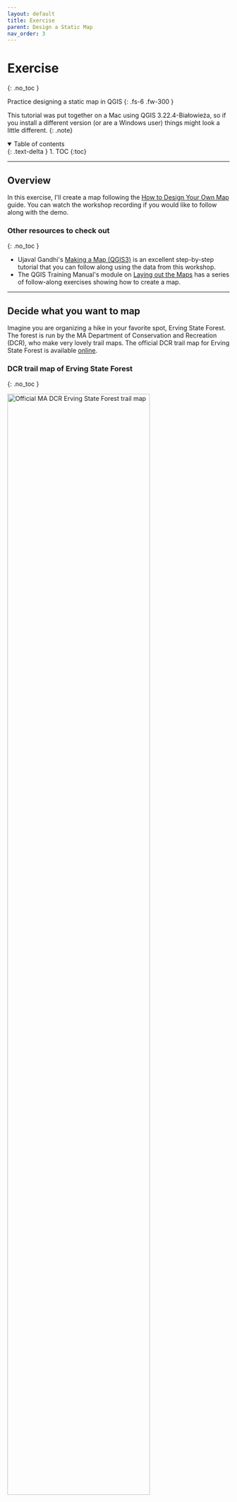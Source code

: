 ```yaml
---
layout: default
title: Exercise
parent: Design a Static Map
nav_order: 3
---
```


# Exercise
{: .no_toc }

Practice designing a static map in QGIS
{: .fs-6 .fw-300 }

This tutorial was put together on a Mac using QGIS 3.22.4-Białowieża, so if you install a different version (or are a Windows user) things might look a little different.
{: .note}

<details open markdown="block">
  <summary>
    Table of contents
  </summary>
  {: .text-delta }
1. TOC
{:toc}
</details>

---

## Overview

In this exercise, I'll create a map following the [How to Design Your Own Map](./map-design.html#how-to-design-your-own-map) guide. You can watch the workshop recording if you would like to follow along with the demo.

### Other resources to check out
{: .no_toc }

* Ujaval Gandhi's [Making a Map (QGIS3)](https://www.qgistutorials.com/en/docs/3/making_a_map.html) is an excellent step-by-step tutorial that you can follow along using the data from this workshop.
* The QGIS Training Manual's module on [Laying out the Maps](https://docs.qgis.org/3.28/en/docs/training_manual/map_composer/index.html) has a series of follow-along exercises showing how to create a map.

---
## Decide what you want to map

Imagine you are organizing a hike in your favorite spot, Erving State Forest. The forest is run by the MA Department of Conservation and Recreation (DCR), who make very lovely trail maps. The official DCR trail map for Erving State Forest is available [online](https://www.mass.gov/locations/erving-state-forest).

### DCR trail map of Erving State Forest
{: .no_toc }

<img src="media/erving_state_forest_trailmap.PNG" alt="Official MA DCR Erving State Forest trail map" width="80%">

There are some things about this map that you’d like to change to make it easier for you and your companions to navigate the intricate trail system in the park.

You want to:
* Zoom in to one section of the forest
* Add more detailed topographic contour lines
* Use color to highlight the specific trails you’ll be hiking
* Use custom symbols to mark points of interest

### Step 1. Determine the scope and focus of the map
{: .no_toc }

<br>
**Q: What kind of information will the map show?**
<br>You'll need the official DCR trails and points of interest, elevation contours, major roads, the boundaries of the state forest, and an outline of Massachusetts to show where the park is located.

**Q: Who is your intended audience?**
<br>Your hiking companions - this isn't an official map, just something fun.

**Q: How will the map be shared - as an image, PDF, printout, etc.?**
<br>You'll print out copies of the map so that your hiking buddies can reference them without needing to use their cell phones. You should save the map as a PDF so you can print it.

**Q: What scale is appropriate for this topic?**
<br>The map should be zoomed in to the specific trails you'll be following. The official DCR map is at a smaller scale (i.e. it's more zoomed out) than you'd like.

### Step 2: Get the Data
{: .no_toc }

Now that you know what you want to map, you'll need to find the data. Since the map I'm creating is about park and trails managed by the Massachusetts Department of Conservation and Recreation, it makes sense to look for the data on the state's GIS portal, [MassGIS](https://www.mass.gov/orgs/massgis-bureau-of-geographic-information). Additional helpful data can be found on [Natural Earth](https://www.naturalearthdata.com/).

[Get the trail map data pack](https://github.com/umass-gis/workshops/blob/main/content/static-map/data/trailmap_datapack_march2023.zip){: .btn .btn-primary}

This link will take you to a page on GitHub. Click the `download` button to save it to your computer.

If you prefer to work with the original (state-wide) datasets, these are the MassGIS layers I used to make the data pack:

* [DCR trails and points of interest](https://www.mass.gov/info-details/massgis-data-department-of-conservation-and-recreation-roads-trails)
* [Elevation contours (1:5,000)](https://www.mass.gov/info-details/massgis-data-elevation-contours-15000)
* [Major roads](https://www.mass.gov/info-details/massgis-data-massachusetts-department-of-transportation-massdot-roads)
* [Boundaries of the state forest](https://www.mass.gov/info-details/massgis-data-protected-and-recreational-openspace)

And this layer is from Natural Earth's large-scale (1:10m) cultural data, admin level 1 (states and provinces):

* [Outline of Massachusetts](https://www.naturalearthdata.com/downloads/10m-cultural-vectors/)

---
## Style the data in the map viewer

### Step 3: Decide on color and symbology
{: .no_toc }

After unzipping and adding the shapefiles to QGIS, the hard part begins! Your task is to use all your hard-earned QGIS skills to change the way the data look to reflect their importance.

![initial map](media/initial_map.png "What QGIS looks like after adding all the data to the map session")

**Quick tips:**
* Add a free basemap (I recommend the **QuickMapServices plugin**) to help situate your viewer.
* Open each layers' attribute tables to find out what data they contain. Which of these fields might be useful for styling the way the layer looks?
* Play around with different symbology schemes: single symbol, categorized, graduated, rule-based.
* Use transparency to decrease the visibility of less important layers.
* Use custom SVG markers for your point data to make it more unique (I recommend the **Resource Sharing plugin** and the package called **Mapbox's Maki Icons**)

![styled map](media/styled_map_2.png "A preliminary map after adjusting color, symbology, and custom SVG markers")

### Step 4: Decide on fonts and use labels to highlight important features
{: .no_toc }

All facets of labels can be adjusted in the `Labels` menu. These are the submenus I like to experiment with:
* **Text**: where to change the Font, Style, Size, and Color
* **Buffer**: enabling a buffer draws a white (or other color of your choice) blob behind the text, which can help the text stand out from the background
* **Shadow**: sometimes a drop shadow does a better job of helping your text stand out
* **Placement**: use the "Curved" mode for wavy lines, like roads or rivers; you can also change allowed positions and offset from the feature
* **Rendering**: in the section "Feature options", the "Merge connected lines to avoid duplicate labels" is helpful for layers like our trails data that have lots of line segments for each trail

![labels menu](media/labels_menu.png "The Labels menu for a feature layer")

What if your labels overlap another feature in the map? Open the *overlapped feature's label menu* and select "Blocking" from the drop-down menu, then increase the obstacle weight. The higher the weight, the less likely labels from another feature will overlap it.

![obstacle weight](media/blocking.png "Setting the obstacle weight for an overlapped feature")

Ta da! We now have a preliminary map with fun colors, symbology that helps the reader understand some features as more important, and labels for important trails.

![map with labels](media/map_with_labels_2.png "The preliminary map, now with labels added to my favorite trail and the main road to get to the parking area")

---
## Compose the map in Print Layout

### Step 5: Launch Print Layout
{: .no_toc }

Create a new map:
* Open the Layout Manager (Project > Layout Manager)
* Click "Create"
* Enter a name for your new map layout, then click "OK"

You can create as many different layouts as you like in each QGIS project. Return to the Layout Manager anytime you want to open or create a different layout.
{: .note}

Set the page size:
* In the panel on the right, navigate to the "Item Properties" tab
* Change the size to a default option (like "Letter" for the US standard 8.5" x 11") or select "Custom" and set your own measurements.

### Step 6: Add the map frame and important elements
{: .no_toc }

These are the buttons I use most often when creating a map in QGIS:

![buttons for adding map elements](media/map_buttons_2.png "Explanation of the buttons along the left side of the QGIS Print Layout")

To add the map frame, click the `Add Map` button and draw a rectangle on the canvas where you want the map frame to go. The map you were working on automatically loads in the frame.

![adding the map frame](media/add_map.png "Print Layout after adding the map frame")

**Quick tips:**
* If you select an element and open the "Item Properties" tab, there are endless things you can change about the item. For maps, this includes the CRS, a grid, a frame outline.
* Checking the option for `Lock layers` prevents any changes you make in QGIS from updating in your map layout. **Use this feature often and wisely**.

As you begin adding the map frame and other elements, remember to position them to maximize optical center and natural eye movement. Elements you might want to add:

* Title
* Scale   
* Direction       
* Legend             
* Data sources    
* Locator or inset maps

![adding other map elements](media/map_with_elements.png "Print Layout after adding other map elements")


---
## Assess and revise

### Step 7: Honestly assess your map
{: .no_toc }

Ask yourself these questions:
* Is it easy to identify important information?
* Is the layout balanced?
* Does the map take into account optical center and natural eye movement?
* Is it accessible?
* Does it abide by the Cartography Code of Ethics?

If you answer "no" or even "I'm not sure" to any of these questions, think of how you might make changes to improve the map. If in doubt, ask a friend or colleague to take a look and share their feedback.

### Step 8: Export the map
{: .no_toc }

In the top menu bar, click one of the buttons for `Export as image`, `Export as SVG`, or `Export as PDF`.

![exported map](media/map_export.png "Final map exported as a JPG from the Print Layout")

### Step 9: Revel in your new map
{: .no_toc }

Congratulations! Click the URL on the GitHub Pages site and check out your web map!
